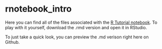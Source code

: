 # rnotebook_intro

Here you can find all of the files associated with the [R Tutorial notebook](https://katherinemwood.github.io/post/notebooks/). To play with it yourself, download the .rmd version and open it in RStudio.

To just take a quick look, you can preview the .md verison right here on Github.
